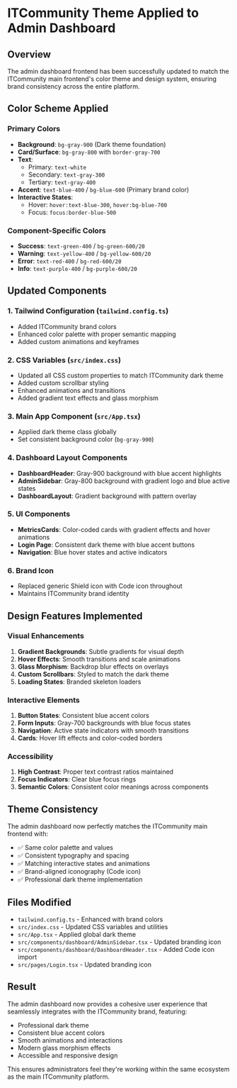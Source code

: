 # ITCommunity Theme Applied to Admin Dashboard

## Overview
The admin dashboard frontend has been successfully updated to match the ITCommunity main frontend's color theme and design system, ensuring brand consistency across the entire platform.

## Color Scheme Applied

### Primary Colors
- **Background**: `bg-gray-900` (Dark theme foundation)
- **Card/Surface**: `bg-gray-800` with `border-gray-700`
- **Text**: 
  - Primary: `text-white`
  - Secondary: `text-gray-300`
  - Tertiary: `text-gray-400`
- **Accent**: `text-blue-400` / `bg-blue-600` (Primary brand color)
- **Interactive States**: 
  - Hover: `hover:text-blue-300`, `hover:bg-blue-700`
  - Focus: `focus:border-blue-500`

### Component-Specific Colors
- **Success**: `text-green-400` / `bg-green-600/20`
- **Warning**: `text-yellow-400` / `bg-yellow-600/20`
- **Error**: `text-red-400` / `bg-red-600/20`
- **Info**: `text-purple-400` / `bg-purple-600/20`

## Updated Components

### 1. Tailwind Configuration (`tailwind.config.ts`)
- Added ITCommunity brand colors
- Enhanced color palette with proper semantic mapping
- Added custom animations and keyframes

### 2. CSS Variables (`src/index.css`)
- Updated all CSS custom properties to match ITCommunity dark theme
- Added custom scrollbar styling
- Enhanced animations and transitions
- Added gradient text effects and glass morphism

### 3. Main App Component (`src/App.tsx`)
- Applied dark theme class globally
- Set consistent background color (`bg-gray-900`)

### 4. Dashboard Layout Components
- **DashboardHeader**: Gray-900 background with blue accent highlights
- **AdminSidebar**: Gray-800 background with gradient logo and blue active states
- **DashboardLayout**: Gradient background with pattern overlay

### 5. UI Components
- **MetricsCards**: Color-coded cards with gradient effects and hover animations
- **Login Page**: Consistent dark theme with blue accent buttons
- **Navigation**: Blue hover states and active indicators

### 6. Brand Icon
- Replaced generic Shield icon with Code icon throughout
- Maintains ITCommunity brand identity

## Design Features Implemented

### Visual Enhancements
1. **Gradient Backgrounds**: Subtle gradients for visual depth
2. **Hover Effects**: Smooth transitions and scale animations
3. **Glass Morphism**: Backdrop blur effects on overlays
4. **Custom Scrollbars**: Styled to match the dark theme
5. **Loading States**: Branded skeleton loaders

### Interactive Elements
1. **Button States**: Consistent blue accent colors
2. **Form Inputs**: Gray-700 backgrounds with blue focus states
3. **Navigation**: Active state indicators with smooth transitions
4. **Cards**: Hover lift effects and color-coded borders

### Accessibility
1. **High Contrast**: Proper text contrast ratios maintained
2. **Focus Indicators**: Clear blue focus rings
3. **Semantic Colors**: Consistent color meanings across components

## Theme Consistency

The admin dashboard now perfectly matches the ITCommunity main frontend with:
- ✅ Same color palette and values
- ✅ Consistent typography and spacing
- ✅ Matching interactive states and animations
- ✅ Brand-aligned iconography (Code icon)
- ✅ Professional dark theme implementation

## Files Modified
- `tailwind.config.ts` - Enhanced with brand colors
- `src/index.css` - Updated CSS variables and utilities
- `src/App.tsx` - Applied global dark theme
- `src/components/dashboard/AdminSidebar.tsx` - Updated branding icon
- `src/components/dashboard/DashboardHeader.tsx` - Added Code icon import
- `src/pages/Login.tsx` - Updated branding icon

## Result
The admin dashboard now provides a cohesive user experience that seamlessly integrates with the ITCommunity brand, featuring:
- Professional dark theme
- Consistent blue accent colors
- Smooth animations and interactions
- Modern glass morphism effects
- Accessible and responsive design

This ensures administrators feel they're working within the same ecosystem as the main ITCommunity platform. 